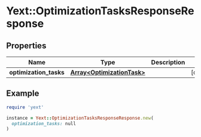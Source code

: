 # Yext::OptimizationTasksResponseResponse

## Properties

| Name | Type | Description | Notes |
| ---- | ---- | ----------- | ----- |
| **optimization_tasks** | [**Array&lt;OptimizationTask&gt;**](OptimizationTask.md) |  | [optional] |

## Example

```ruby
require 'yext'

instance = Yext::OptimizationTasksResponseResponse.new(
  optimization_tasks: null
)
```

